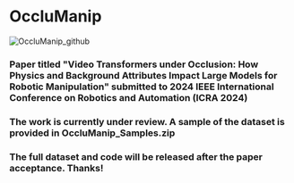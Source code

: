 # OccluManip

![OccluManip_github](./1_introduction_v4.png)


### Paper titled "Video Transformers under Occlusion: How Physics and Background Attributes Impact Large Models for Robotic Manipulation" submitted to 2024 IEEE International Conference on Robotics and Automation (ICRA 2024)

### The work is currently under review. A sample of the dataset is provided in OccluManip_Samples.zip 

### The full dataset and code will be released after the paper acceptance. Thanks!

